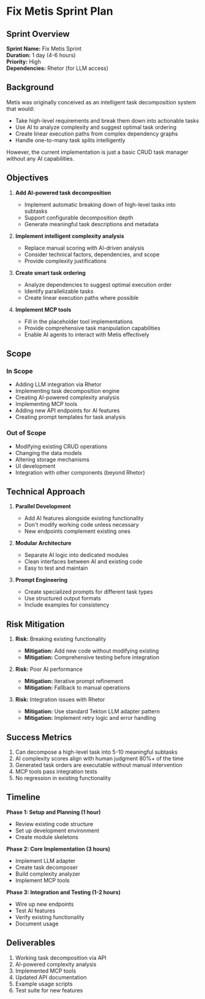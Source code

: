 # Fix Metis Sprint Plan

## Sprint Overview

**Sprint Name:** Fix Metis Sprint  
**Duration:** 1 day (4-6 hours)  
**Priority:** High  
**Dependencies:** Rhetor (for LLM access)  

## Background

Metis was originally conceived as an intelligent task decomposition system that would:
- Take high-level requirements and break them down into actionable tasks
- Use AI to analyze complexity and suggest optimal task ordering
- Create linear execution paths from complex dependency graphs
- Handle one-to-many task splits intelligently

However, the current implementation is just a basic CRUD task manager without any AI capabilities.

## Objectives

1. **Add AI-powered task decomposition**
   - Implement automatic breaking down of high-level tasks into subtasks
   - Support configurable decomposition depth
   - Generate meaningful task descriptions and metadata

2. **Implement intelligent complexity analysis**
   - Replace manual scoring with AI-driven analysis
   - Consider technical factors, dependencies, and scope
   - Provide complexity justifications

3. **Create smart task ordering**
   - Analyze dependencies to suggest optimal execution order
   - Identify parallelizable tasks
   - Create linear execution paths where possible

4. **Implement MCP tools**
   - Fill in the placeholder tool implementations
   - Provide comprehensive task manipulation capabilities
   - Enable AI agents to interact with Metis effectively

## Scope

### In Scope
- Adding LLM integration via Rhetor
- Implementing task decomposition engine
- Creating AI-powered complexity analysis
- Implementing MCP tools
- Adding new API endpoints for AI features
- Creating prompt templates for task analysis

### Out of Scope
- Modifying existing CRUD operations
- Changing the data models
- Altering storage mechanisms
- UI development
- Integration with other components (beyond Rhetor)

## Technical Approach

1. **Parallel Development**
   - Add AI features alongside existing functionality
   - Don't modify working code unless necessary
   - New endpoints complement existing ones

2. **Modular Architecture**
   - Separate AI logic into dedicated modules
   - Clean interfaces between AI and existing code
   - Easy to test and maintain

3. **Prompt Engineering**
   - Create specialized prompts for different task types
   - Use structured output formats
   - Include examples for consistency

## Risk Mitigation

1. **Risk:** Breaking existing functionality
   - **Mitigation:** Add new code without modifying existing
   - **Mitigation:** Comprehensive testing before integration

2. **Risk:** Poor AI performance
   - **Mitigation:** Iterative prompt refinement
   - **Mitigation:** Fallback to manual operations

3. **Risk:** Integration issues with Rhetor
   - **Mitigation:** Use standard Tekton LLM adapter pattern
   - **Mitigation:** Implement retry logic and error handling

## Success Metrics

1. Can decompose a high-level task into 5-10 meaningful subtasks
2. AI complexity scores align with human judgment 80%+ of the time
3. Generated task orders are executable without manual intervention
4. MCP tools pass integration tests
5. No regression in existing functionality

## Timeline

**Phase 1: Setup and Planning (1 hour)**
- Review existing code structure
- Set up development environment
- Create module skeletons

**Phase 2: Core Implementation (3 hours)**
- Implement LLM adapter
- Create task decomposer
- Build complexity analyzer
- Implement MCP tools

**Phase 3: Integration and Testing (1-2 hours)**
- Wire up new endpoints
- Test AI features
- Verify existing functionality
- Document usage

## Deliverables

1. Working task decomposition via API
2. AI-powered complexity analysis
3. Implemented MCP tools
4. Updated API documentation
5. Example usage scripts
6. Test suite for new features